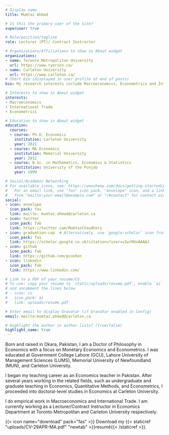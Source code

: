 ```yaml
---
# Display name
title: Mumtaz Ahmad

# Is this the primary user of the site?
superuser: true

# Role/position/tagline
role: Lecturer (PT)/ Contract Instructor

# Organizations/Affiliations to show in About widget
organizations:
- name: Toronto Metropolitan University
  url: https://www.ryerson.ca/
- name: Carleton University
  url: https://www.carleton.ca/
# Short bio (displayed in user profile at end of posts)
bio: My research interests include Macroeconomics, Econometrics and International Trade.

# Interests to show in About widget
interests:
- Macroeconomics
- International Trade
- Econometrics

# Education to show in About widget
education:
  courses:
  - course: Ph.D. Economics
    institution: Carleton University
    year: 2021
  - course: MA Economics
    institution: Memorial University
    year: 2012
  - course: B.Sc. in Mathematics, Economics & Statistics
    institution: University of the Punjab
    year: 1999

# Social/Academic Networking
# For available icons, see: https://wowchemy.com/docs/getting-started/page-builder/#icons
#   For an email link, use "fas" icon pack, "envelope" icon, and a link in the
#   form "mailto:your-email@example.com" or "/#contact" for contact widget.
social:
- icon: envelope
  icon_pack: fas
  link: mailto: mumtaz.ahmad@carleton.ca
- icon: twitter
  icon_pack: fab
  link: https://twitter.com/MumtazChaudhery
- icon: graduation-cap  # Alternatively, use `google-scholar` icon from `ai` icon pack
  icon_pack: fas
  link: https://scholar.google.co.uk/citations?user=sIwtMXoAAAAJ
- icon: github
  icon_pack: fab
  link: https://github.com/gcushen
- icon: linkedin
  icon_pack: fab
  link: https://www.linkedin.com/

# Link to a PDF of your resume/CV.
# To use: copy your resume to `static/uploads/resume.pdf`, enable `ai` icons in `params.toml`,
# and uncomment the lines below.
# - icon: cv
#   icon_pack: ai
#   link: uploads/resume.pdf

# Enter email to display Gravatar (if Gravatar enabled in Config)
email: mailto:mumtaz.ahmad@carleton.ca

# Highlight the author in author lists? (true/false)
highlight_name: true
---
```


Born and raised in Okara, Pakistan, I am a Doctor of Philosophy in Economics with a focus on Monetary Economics and Econometrics. I was educated at Government College Lahore (GCU), Lahore University of Management Sciences (LUMS), Memorial University of Newfoundland (MUN), and Carleton University.

I began my teaching career as an Economics teacher in Pakistan. After several years working in the related fields, such as undergraduate and graduate teaching in Economics, Quantitative Methods, and Econometrics, I proceeded into doctoral-level studies in Economics at Carleton University.

I do empirical work in Macroeconomics and International Trade. I am currently working as a Lecturer/Contract Instructor in Economics Department at Toronto Metropolitan and Carleton University respectively.

{{< icon name="download" pack="fas" >}} Download my {{< staticref "uploads/CV-29APR-MA.pdf" "newtab" >}}resumé{{< /staticref >}}.
